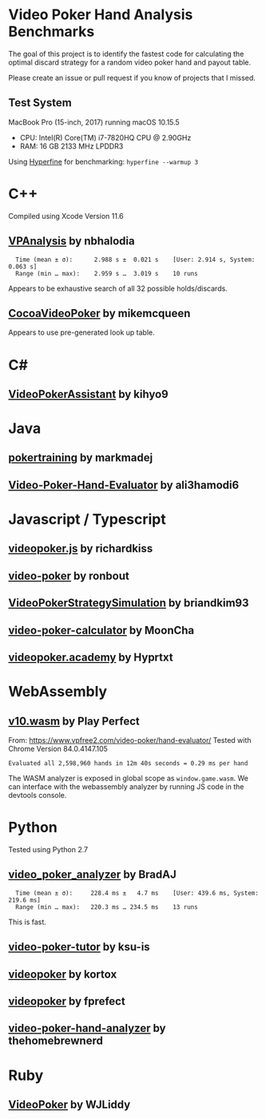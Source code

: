 # Video Poker Hand Analysis Benchmarks
The goal of this project is to identify the fastest code for calculating the optimal discard strategy for a random video poker hand and payout table.

Please create an issue or pull request if you know of projects that I missed.


## Test System
MacBook Pro (15-inch, 2017) running macOS 10.15.5
- CPU: Intel(R) Core(TM) i7-7820HQ CPU @ 2.90GHz
- RAM: 16 GB 2133 MHz LPDDR3

Using [Hyperfine](https://github.com/sharkdp/hyperfine) for benchmarking:
`hyperfine --warmup 3`


# C++
Compiled using Xcode Version 11.6

## [VPAnalysis](https://github.com/nbhalodia/VPAnalysis) by nbhalodia
```
  Time (mean ± σ):      2.988 s ±  0.021 s    [User: 2.914 s, System: 0.063 s]
  Range (min … max):    2.959 s …  3.019 s    10 runs
```
Appears to be exhaustive search of all 32 possible holds/discards.

## [CocoaVideoPoker](https://github.com/mikemcqueen/CocoaVideoPoker) by mikemcqueen
Appears to use pre-generated look up table.

# C#
## [VideoPokerAssistant](https://github.com/kihyo9/VideoPokerAssistant) by kihyo9

# Java
## [pokertraining](https://github.com/markmadej/pokertraining) by markmadej

## [Video-Poker-Hand-Evaluator](https://github.com/ali3hamodi6/Video-Poker-Hand-Evaluator) by ali3hamodi6

# Javascript / Typescript
## [videopoker.js](https://github.com/richardkiss/videopoker.js) by richardkiss

## [video-poker](https://github.com/ronbout/video-poker) by ronbout

## [VideoPokerStrategySimulation](https://github.com/briandkim93/VideoPokerStrategySimulation) by briandkim93

## [video-poker-calculator](https://github.com/MoonCha/video-poker-calculator) by MoonCha

## [videopoker.academy](https://github.com/Hyprtxt/videopoker.academy) by Hyprtxt

# WebAssembly
## [v10.wasm](https://www.vpfree2.com/play_perfect/wasm/evaluate/v10.wasm) by Play Perfect
From: https://www.vpfree2.com/video-poker/hand-evaluator/
Tested with Chrome Version 84.0.4147.105
```
Evaluated all 2,598,960 hands in 12m 40s seconds = 0.29 ms per hand
```
The WASM analyzer is exposed in global scope as `window.game.wasm`.
We can interface with the webassembly analyzer by running JS code in the devtools console.


# Python
Tested using Python 2.7
## [video_poker_analyzer](https://github.com/BradAJ/video_poker_analyzer) by BradAJ
```
  Time (mean ± σ):     228.4 ms ±   4.7 ms    [User: 439.6 ms, System: 219.6 ms]
  Range (min … max):   220.3 ms … 234.5 ms    13 runs
```
This is fast.

## [video-poker-tutor](https://github.com/ksu-is/video-poker-tutor) by ksu-is

## [videopoker](https://github.com/kortox/videopoker) by kortox

## [videopoker](https://github.com/fprefect/videopoker) by fprefect

## [video-poker-hand-analyzer](https://github.com/thehomebrewnerd/video-poker-hand-analyzer) by thehomebrewnerd


# Ruby

## [VideoPoker](https://github.com/WJLiddy/VideoPoker) by WJLiddy



